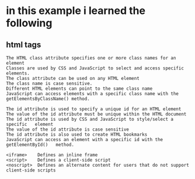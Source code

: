 # in this example i learned the following

## html tags 

    The HTML class attribute specifies one or more class names for an element
    Classes are used by CSS and JavaScript to select and access specific elements.
    The class attribute can be used on any HTML element
    The class name is case sensitive.
    Different HTML elements can point to the same class name
    JavaScript can access elements with a specific class name with the  getElementsByClassName() method.

    The id attribute is used to specify a unique id for an HTML element
    The value of the id attribute must be unique within the HTML document
    The id attribute is used by CSS and JavaScript to style/select a specific   element
    The value of the id attribute is case sensitive
    The id attribute is also used to create HTML bookmarks
    JavaScript can access an element with a specific id with the getElementById()   method.

    <iframe>	Defines an inline frame
    <script>	Defines a client-side script
    <noscript>	Defines an alternate content for users that do not support  client-side scripts

